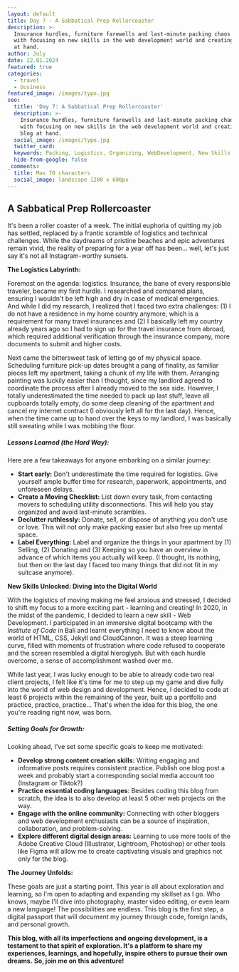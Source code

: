 ```yaml
---
layout: default
title: Day 7 - A Sabbatical Prep Rollercoaster
description: >-
  Insurance hurdles, furniture farewells and last-minute packing chaos paired
  with focusing on new skills in the web development world and creating the blog
  at hand. 
author: July
date: 22.01.2024 
featured: true
categories:
  - travel
  - business
featured_image: /images/typo.jpg
seo:
  title: 'Day 7: A Sabbatical Prep Rollercoaster'
  description: >-
    Insurance hurdles, furniture farewells and last-minute packing chaos paired
    with focusing on new skills in the web development world and creating the
    blog at hand. 
  social_image: /images/typo.jpg
  twitter_card:
  keywords: Packing, Logistics, Organizing, WebDevelopment, New Skills
  hide-from-google: false
_comments:
  title: Max 70 characters
  social_image: landscape 1200 x 600px
---
```

## **A Sabbatical Prep Rollercoaster**

It's been a roller coaster of a week. The initial euphoria of quitting my job has settled, replaced by a frantic scramble of logistics and technical challenges. While the daydreams of pristine beaches and epic adventures remain vivid, the reality of preparing for a year off has been… well, let's just say it's not all Instagram-worthy sunsets.

**The Logistics Labyrinth:**

Foremost on the agenda: logistics. Insurance, the bane of every responsible traveler, became my first hurdle. I researched and compared plans, ensuring I wouldn't be left high and dry in case of medical emergencies. And while I did my research, I realized that I faced two extra challenges: (1) I do not have a residence in my home country anymore, which is a requirement for many travel insurances and (2) I basically left my country already years ago so I had to sign up for the travel insurance from abroad, which required additional verification through the insurance company, more documents to submit and higher costs.

Next came the bittersweet task of letting go of my physical space. Scheduling furniture pick-up dates brought a pang of finality, as familiar pieces left my apartment, taking a chunk of my life with them. Arranging painting was luckily easier than I thought, since my landlord agreed to coordinate the process after I already moved to the sea side. However, I totally underestimated the time needed to pack up last stuff, leave all cupboards totally empty, do some deep cleaning of the apartment and cancel my internet contract (I obviously left all for the last day). Hence, when the time came up to hand over the keys to my landlord, I was basically still sweating while I was mobbing the floor.

##### **Lessons Learned (the Hard Way):**

Here are a few takeaways for anyone embarking on a similar journey:

* **Start early:**&nbsp;Don't underestimate the time required for logistics. Give yourself ample buffer time for research, paperwork, appointments, and unforeseen delays.
* **Create a Moving Checklist:** List down every task, from contacting movers to scheduling utility disconnections. This will help you stay organized and avoid last-minute scrambles.
* **Declutter ruthlessly:**&nbsp;Donate, sell, or dispose of anything you don't use or love. This will not only make packing easier but also free up mental space.
* **Label Everything:** Label and organize the things in your apartment by (1) Selling, (2) Donating and (3) Keeping so you have an overview in advance of which items you actually will keep. (I thought, its nothing, but then on the last day I faced too many things that did not fit in my suitcase anymore).


**New Skills Unlocked: Diving into the Digital World**

With the logistics of moving making me feel anxious and stressed, I decided to shift my focus to a more exciting part - learning and creating! In 2020, in the midst of the pandemic, I decided to learn a new skill -  Web Development. I participated in an immersive digital bootcamp with the *Institute of Code* in Bali and learnt everything I need to know about the world of HTML, CSS, Jekyll and CloudCannon. It was a steep learning curve, filled with moments of frustration where code refused to cooperate and the screen resembled a digital hieroglyph. But with each hurdle overcome, a sense of accomplishment washed over me.

While last year, I was lucky enough to be able to already code two real client projects, I felt like it's time for me to step up my game and dive fully into the world of web design and development. Hence, I decided to code at least 6 projects within the remaining of the year, built up a portfolio and practice, practice, practice… That's when the idea for this blog, the one you're reading right now, was born.

##### **Setting Goals for Growth:**

Looking ahead, I've set some specific goals to keep me motivated:

* **Develop strong content creation skills:** Writing engaging and informative posts requires consistent practice. Publish one blog post a week and probably start a corresponding social media account too (Instagram or Tiktok?)
* **Practice essential coding languages**: Besides coding this blog from scratch, the idea is to also develop at least 5 other web projects on the way.
* **Engage with the online community:** Connecting with other bloggers and web development enthusiasts can be a source of inspiration, collaboration, and problem-solving.
* **Explore different digital design areas:**&nbsp;Learning to use more tools of the Adobe Creative Cloud (Illustrator, Lightroom, Photoshop) or other tools like Figma will allow me to create captivating visuals and graphics not only for the blog.

**The Journey Unfolds:**

These goals are just a starting point. This year is all about exploration and learning, so I'm open to adapting and expanding my skillset as I go. Who knows, maybe I'll dive into photography, master video editing, or even learn a new language! The possibilities are endless. This blog is the first step, a digital passport that will document my journey through code, foreign lands, and personal growth.

**This blog, with all its imperfections and ongoing development, is a testament to that spirit of exploration. It's a platform to share my experiences, learnings, and hopefully, inspire others to pursue their own dreams.** **So, join me on this adventure!**